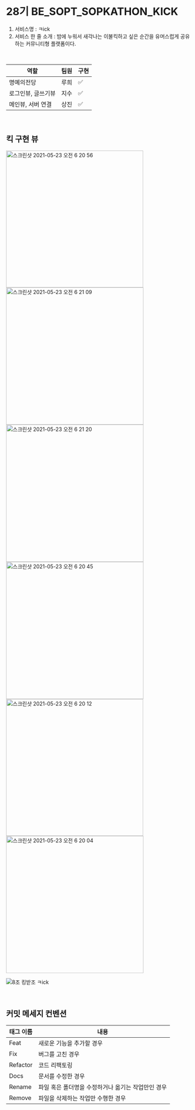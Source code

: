 
<br>
<br>

# 28기 BE_SOPT_SOPKATHON_KICK

1. 서비스명 : ㅋick
2. 서비스 한 줄 소개 : 밤에 누워서 새각나는 이불킥하고 싶은 순간을 유머스럽게 공유하는 커뮤니티형 플랫폼이다.

<br>

<div align=center>

|역할|팀원|구현|
|------|---|-----|
|명예의전당|루희|:white_check_mark:|
|로그인뷰, 글쓰기뷰|지수|:white_check_mark:|
|메인뷰, 서버 연결|상진|:white_check_mark:|

</div>


<br>

## 킥 구현 뷰

<img width="373" alt="스크린샷 2021-05-23 오전 6 20 56" src="https://user-images.githubusercontent.com/63863135/119241161-799d4700-bb8f-11eb-9a84-ebc3cf5ac73d.png"><img width="374" alt="스크린샷 2021-05-23 오전 6 21 09" src="https://user-images.githubusercontent.com/63863135/119241176-933e8e80-bb8f-11eb-8083-5ed3b5add1e9.png">
<img width="374" alt="스크린샷 2021-05-23 오전 6 21 20" src="https://user-images.githubusercontent.com/63863135/119241182-99346f80-bb8f-11eb-8113-364f376415bd.png">
<img width="374" alt="스크린샷 2021-05-23 오전 6 20 45" src="https://user-images.githubusercontent.com/63863135/119241185-99cd0600-bb8f-11eb-8070-c5c42c6aa038.png">
<img width="373" alt="스크린샷 2021-05-23 오전 6 20 12" src="https://user-images.githubusercontent.com/63863135/119241189-9afe3300-bb8f-11eb-9616-bb0d24469e4d.png">
<img width="374" alt="스크린샷 2021-05-23 오전 6 20 04" src="https://user-images.githubusercontent.com/63863135/119241191-9b96c980-bb8f-11eb-8d27-fe52686f6a31.png">

![8조 킹받조 ㅋick](https://user-images.githubusercontent.com/63863135/119243244-f46e5e00-bb9f-11eb-97b4-2d8bd9992462.gif)






<br>


## 커밋 메세지 컨벤션

|태그 이름|내용|
|------|---|
|Feat|새로운 기능을 추가할 경우|
|Fix|버그를 고친 경우|
|Refactor|코드 리팩토링|
|Docs|문서를 수정한 경우|
|Rename|파일 혹은 폴더명을 수정하거나 옮기는 작업만인 경우|
|Remove|파일을 삭제하는 작업만 수행한 경우|
